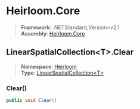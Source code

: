 # Heirloom.Core

> **Framework**: .NETStandard,Version=v2.1  
> **Assembly**: [Heirloom.Core][0]  

## LinearSpatialCollection\<T>.Clear

> **Namespace**: [Heirloom][0]  
> **Type**: [LinearSpatialCollection\<T>][1]  

### Clear()

```cs
public void Clear()
```

[0]: ../../../Heirloom.Core.md
[1]: ../LinearSpatialCollection[T].md
